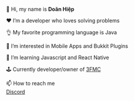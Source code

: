 👋 Hi, my name is **Doãn Hiệp**

♥ I’m a developer who loves solving problems

👌 My favorite programming language is Java

👀 I’m interested in Mobile Apps and Bukkit Plugins

🌱 I’m learning Javascript and React Native

🕹 Currently developer/owner of [3FMC](https://3fmc.com)

📫 How to reach me  
[Discord](https://discordapp.com/users/270506013822681088)
